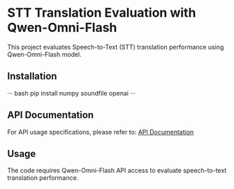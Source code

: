 # STT Translation Evaluation with Qwen-Omni-Flash

This project evaluates Speech-to-Text (STT) translation performance using Qwen-Omni-Flash model.

## Installation
···
bash
pip install numpy soundfile openai
···

## API Documentation
For API usage specifications, please refer to: [API Documentation](https://bailian.console.aliyun.com/?tab=api#/api/?type=model&url=2803795)

## Usage
The code requires Qwen-Omni-Flash API access to evaluate speech-to-text translation performance.